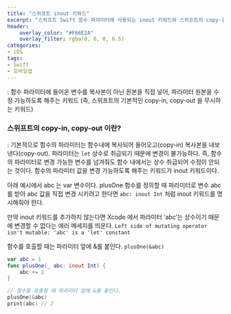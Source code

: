 ```yaml
---
title: "스위프트 inout 키워드"
excerpt: "스위프트 Swift 함수 파라미터에 사용되는 inout 키워드와 스위프트의 copy-in, copy-out에 대해 알아보자."
header:
    overlay_color: "#F66E2A"
    overlay_filter: rgba(0, 0, 0, 0.5)
categories:
- iOS
tags:
- Swift
- 모바일앱
---
```


: 함수 파라미터에 들어온 변수를 복사본이 아닌 원본을 직접 넣어, 파라미터 원본을 수정 가능하도록 해주는 키워드 (즉, 스위프트의 기본적인 copy-in, copy-out 을 무시하는 키워드)

### 스위프트의 copy-in, copy-out 이란?
: 기본적으로 함수의 파라미터는 함수내에 복사되어 들어오고(copy-in) 복사본을 내보낸다(copy-out). 파라미터는 `let` 상수로 취급되기 때문에 변경이 불가능하다. 즉, 함수의 파라미터로 변경 가능한 변수를 넘겨줘도 함수 내에서는 상수 취급되어 수정이 안되는 것이다. 함수의 파라미터 값을 변경 가능하도록 해주는 키워드가 inout 키워드이다.

아래 예시에서 abc 는 var 변수이다. plusOne 함수를 정의할 때 파라미터로 변수 abc 를 받아 abc 값을 직접 변경 시키려고 한다면 `abc: inout Int` 처럼 inout 키워드를 명시해줘야 한다.

만약 inout 키워드를 추가하지 않는다면 Xcode 에서 파라미터 ‘abc’는 상수이기 때문에 변경할 수 없다는 에러 메세지를 띄운다.
`Left side of mutating operator isn't mutable: 'abc' is a 'let' constant`

함수를 호출할 때는 파라미터 앞에 &를 붙인다. `plusOne(&abc)`

```swift
var abc = 1
func plusOne(_ abc: inout Int) {
    abc += 1
}

// 함수를 호출할 때 파라미터 앞에 &를 붙인다.
plusOne(&abc)
print(abc) // 2
```
